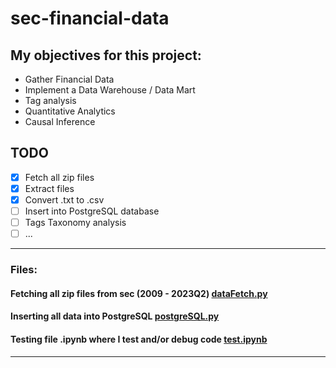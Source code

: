# sec-financial-data

## My objectives for this project:
-   Gather Financial Data
-   Implement a Data Warehouse / Data Mart
-   Tag analysis
-   Quantitative Analytics 
-   Causal Inference

## TODO
-   [x] Fetch all zip files
-   [x] Extract files
-   [x] Convert .txt to .csv
-   [ ] Insert into PostgreSQL database
-   [ ] Tags Taxonomy analysis
-   [ ] ...
---

### Files:
#### Fetching all zip files from sec (2009 - 2023Q2) [dataFetch.py](https://github.com/BronzeKnuckles/sec-financial-data/blob/main/dataFetch.py)

#### Inserting all data into PostgreSQL [postgreSQL.py](https://github.com/BronzeKnuckles/sec-financial-data/blob/main/postgreSQL.py)

#### Testing file .ipynb where I test and/or debug code [test.ipynb](https://github.com/BronzeKnuckles/sec-financial-data/blob/main/test.ipynb)
---



